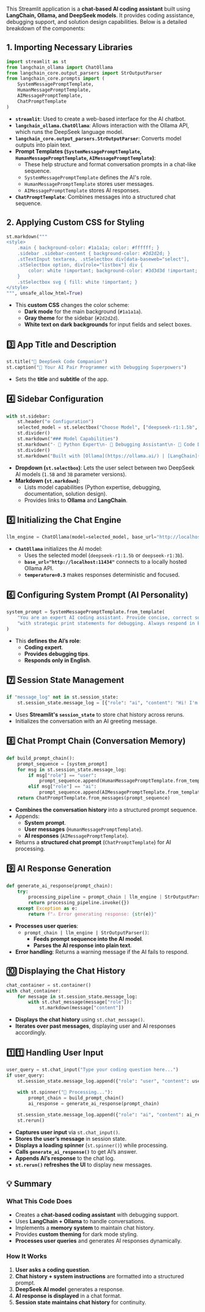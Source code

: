 This Streamlit application is a **chat-based AI coding assistant** built using **LangChain, Ollama, and DeepSeek models**. It provides coding assistance, debugging support, and solution design capabilities. Below is a detailed breakdown of the components:

## **1. Importing Necessary Libraries**
```python
import streamlit as st
from langchain_ollama import ChatOllama
from langchain_core.output_parsers import StrOutputParser
from langchain_core.prompts import (
    SystemMessagePromptTemplate,
    HumanMessagePromptTemplate,
    AIMessagePromptTemplate,
    ChatPromptTemplate
)
```
- **`streamlit`**: Used to create a web-based interface for the AI chatbot.
- **`langchain_ollama.ChatOllama`**: Allows interaction with the Ollama API, which runs the DeepSeek language model.
- **`langchain_core.output_parsers.StrOutputParser`**: Converts model outputs into plain text.
- **Prompt Templates (`SystemMessagePromptTemplate`, `HumanMessagePromptTemplate`, `AIMessagePromptTemplate`)**:
  - These help structure and format conversation prompts in a chat-like sequence.
  - `SystemMessagePromptTemplate` defines the AI's role.
  - `HumanMessagePromptTemplate` stores user messages.
  - `AIMessagePromptTemplate` stores AI responses.
- **`ChatPromptTemplate`**: Combines messages into a structured chat sequence.

## **2. Applying Custom CSS for Styling**
```python
st.markdown("""
<style>
    .main { background-color: #1a1a1a; color: #ffffff; }
    .sidebar .sidebar-content { background-color: #2d2d2d; }
    .stTextInput textarea, .stSelectbox div[data-baseweb="select"],
    .stSelectbox option, div[role="listbox"] div { 
        color: white !important; background-color: #3d3d3d !important;
    }
    .stSelectbox svg { fill: white !important; }
</style>
""", unsafe_allow_html=True)
```
- This **custom CSS** changes the color scheme:
  - **Dark mode** for the main background (`#1a1a1a`).
  - **Gray theme** for the sidebar (`#2d2d2d`).
  - **White text on dark backgrounds** for input fields and select boxes.

## **3️⃣ App Title and Description**
```python
st.title("🧠 DeepSeek Code Companion")
st.caption("🚀 Your AI Pair Programmer with Debugging Superpowers")
```
- Sets the **title** and **subtitle** of the app.

## **4️⃣ Sidebar Configuration**
```python
with st.sidebar:
    st.header("⚙️ Configuration")
    selected_model = st.selectbox("Choose Model", ["deepseek-r1:1.5b", "deepseek-r1:3b"], index=0)
    st.divider()
    st.markdown("### Model Capabilities")
    st.markdown("- 🐍 Python Expert\n- 🐞 Debugging Assistant\n- 📝 Code Documentation\n- 💡 Solution Design")
    st.divider()
    st.markdown("Built with [Ollama](https://ollama.ai/) | [LangChain](https://python.langchain.com/)")
```
- **Dropdown (`st.selectbox`)**: Lets the user select between two DeepSeek AI models (`1.5B` and `3B` parameter versions).
- **Markdown (`st.markdown`)**:
  - Lists model capabilities (Python expertise, debugging, documentation, solution design).
  - Provides links to **Ollama** and **LangChain**.

## **5️⃣ Initializing the Chat Engine**
```python
llm_engine = ChatOllama(model=selected_model, base_url="http://localhost:11434", temperature=0.3)
```
- **`ChatOllama`** initializes the AI model:
  - Uses the selected model (`deepseek-r1:1.5b` or `deepseek-r1:3b`).
  - **`base_url="http://localhost:11434"`** connects to a locally hosted Ollama API.
  - **`temperature=0.3`** makes responses deterministic and focused.

## **6️⃣ Configuring System Prompt (AI Personality)**
```python
system_prompt = SystemMessagePromptTemplate.from_template(
    "You are an expert AI coding assistant. Provide concise, correct solutions "
    "with strategic print statements for debugging. Always respond in English."
)
```
- This **defines the AI’s role**:
  - **Coding expert**.
  - **Provides debugging tips**.
  - **Responds only in English**.

## **7️⃣ Session State Management**
```python
if "message_log" not in st.session_state:
    st.session_state.message_log = [{"role": "ai", "content": "Hi! I'm DeepSeek. How can I help you code today? 💻"}]
```
- Uses **Streamlit's `session_state`** to store chat history across reruns.
- Initializes the conversation with an AI greeting message.

## **8️⃣ Chat Prompt Chain (Conversation Memory)**
```python
def build_prompt_chain():
    prompt_sequence = [system_prompt]
    for msg in st.session_state.message_log:
        if msg["role"] == "user":
            prompt_sequence.append(HumanMessagePromptTemplate.from_template(msg["content"]))
        elif msg["role"] == "ai":
            prompt_sequence.append(AIMessagePromptTemplate.from_template(msg["content"]))
    return ChatPromptTemplate.from_messages(prompt_sequence)
```
- **Combines the conversation history** into a structured prompt sequence.
- Appends:
  - **System prompt**.
  - **User messages** (`HumanMessagePromptTemplate`).
  - **AI responses** (`AIMessagePromptTemplate`).
- Returns a **structured chat prompt** (`ChatPromptTemplate`) for AI processing.

## **9️⃣ AI Response Generation**
```python
def generate_ai_response(prompt_chain):
    try:
        processing_pipeline = prompt_chain | llm_engine | StrOutputParser()
        return processing_pipeline.invoke({})
    except Exception as e:
        return f"⚠️ Error generating response: {str(e)}"
```
- **Processes user queries**:
  - `prompt_chain | llm_engine | StrOutputParser()`:
    - **Feeds prompt sequence into the AI model**.
    - **Parses the AI response into plain text**.
- **Error handling**: Returns a warning message if the AI fails to respond.

## **🔟 Displaying the Chat History**
```python
chat_container = st.container()
with chat_container:
    for message in st.session_state.message_log:
        with st.chat_message(message["role"]):
            st.markdown(message["content"])
```
- **Displays the chat history** using `st.chat_message()`.
- **Iterates over past messages**, displaying user and AI responses accordingly.

## **1️⃣1️⃣ Handling User Input**
```python
user_query = st.chat_input("Type your coding question here...")
if user_query:
    st.session_state.message_log.append({"role": "user", "content": user_query})
    
    with st.spinner("🧠 Processing..."):
        prompt_chain = build_prompt_chain()
        ai_response = generate_ai_response(prompt_chain)

    st.session_state.message_log.append({"role": "ai", "content": ai_response})
    st.rerun()
```
- **Captures user input** via `st.chat_input()`.
- **Stores the user’s message** in session state.
- **Displays a loading spinner** (`st.spinner()`) while processing.
- **Calls `generate_ai_response()`** to get AI’s answer.
- **Appends AI’s response** to the chat log.
- **`st.rerun()` refreshes the UI** to display new messages.

## **💡 Summary**
### **What This Code Does**
- Creates a **chat-based coding assistant** with debugging support.
- Uses **LangChain + Ollama** to handle conversations.
- Implements a **memory system** to maintain chat history.
- Provides **custom theming** for dark mode styling.
- **Processes user queries** and generates AI responses dynamically.

### **How It Works**
1. **User asks a coding question**.
2. **Chat history + system instructions** are formatted into a structured prompt.
3. **DeepSeek AI model** generates a response.
4. **AI response is displayed** in a chat format.
5. **Session state maintains chat history** for continuity.
